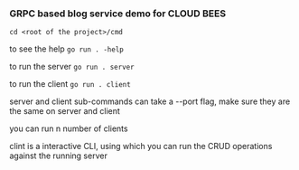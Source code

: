 ### GRPC based blog service demo for CLOUD BEES

```cd <root of the project>/cmd```

to see the help 
```go run . -help```

to run the server
```go run . server```

to run the client
```go run . client```

server and client sub-commands can take a --port flag, make sure they are the same on server and client

you can run n number of clients

clint is a interactive CLI, using which you can run the CRUD operations against the running server